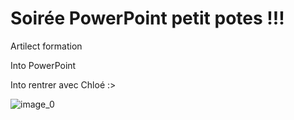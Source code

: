# Soirée PowerPoint petit potes !!!
Artilect formation 

Into PowerPoint

Into rentrer avec Chloé :>

![image_0](images/image_142.jpg)